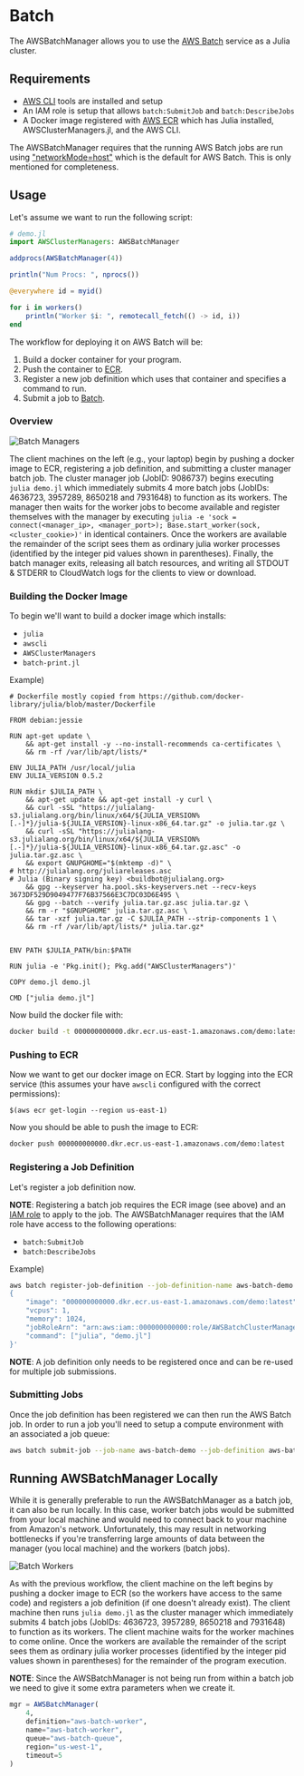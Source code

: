 # Batch

The AWSBatchManager allows you to use the [AWS Batch](https://aws.amazon.com/batch/) service
as a Julia cluster.

## Requirements

* [AWS CLI](https://aws.amazon.com/cli) tools are installed and setup
* An IAM role is setup that allows `batch:SubmitJob` and `batch:DescribeJobs`
* A Docker image registered with [AWS ECR](https://aws.amazon.com/ecr/) which has Julia
  installed, AWSClusterManagers.jl, and the AWS CLI.

The AWSBatchManager requires that the running AWS Batch jobs are run using
["networkMode=host"](http://docs.aws.amazon.com/AmazonECS/latest/developerguide/task_definition_parameters.html#network_mode)
which is the default for AWS Batch. This is only mentioned for completeness.

## Usage

Let's assume we want to run the following script:

```julia
# demo.jl
import AWSClusterManagers: AWSBatchManager

addprocs(AWSBatchManager(4))

println("Num Procs: ", nprocs())

@everywhere id = myid()

for i in workers()
    println("Worker $i: ", remotecall_fetch(() -> id, i))
end
```

The workflow for deploying it on AWS Batch will be:

1. Build a docker container for your program.
2. Push the container to [ECR](https://aws.amazon.com/ecr/).
3. Register a new job definition which uses that container and specifies a command to run.
4. Submit a job to [Batch](https://aws.amazon.com/batch/).

### Overview

![Batch Managers](../assets/figures/batch_managers.svg)

The client machines on the left (e.g., your laptop) begin by pushing a docker image to ECR, registering a job definition, and submitting a cluster manager batch job.
The cluster manager job (JobID: 9086737) begins executing `julia demo.jl` which immediately submits 4 more batch jobs (JobIDs: 4636723, 3957289, 8650218 and 7931648) to function as its workers.
The manager then waits for the worker jobs to become available and register themselves with the manager by executing `julia -e 'sock = connect(<manager_ip>, <manager_port>); Base.start_worker(sock, <cluster_cookie>)'` in identical containers.
Once the workers are available the remainder of the script sees them as ordinary julia worker processes (identified by the integer pid values shown in parentheses).
Finally, the batch manager exits, releasing all batch resources, and writing all STDOUT & STDERR to CloudWatch logs for the clients to view or download.

### Building the Docker Image

To begin we'll want to build a docker image which installs:
- `julia`
- `awscli`
- `AWSClusterManagers`
- `batch-print.jl`

Example)
```
# Dockerfile mostly copied from https://github.com/docker-library/julia/blob/master/Dockerfile

FROM debian:jessie

RUN apt-get update \
	&& apt-get install -y --no-install-recommends ca-certificates \
	&& rm -rf /var/lib/apt/lists/*

ENV JULIA_PATH /usr/local/julia
ENV JULIA_VERSION 0.5.2

RUN mkdir $JULIA_PATH \
	&& apt-get update && apt-get install -y curl \
	&& curl -sSL "https://julialang-s3.julialang.org/bin/linux/x64/${JULIA_VERSION%[.-]*}/julia-${JULIA_VERSION}-linux-x86_64.tar.gz" -o julia.tar.gz \
	&& curl -sSL "https://julialang-s3.julialang.org/bin/linux/x64/${JULIA_VERSION%[.-]*}/julia-${JULIA_VERSION}-linux-x86_64.tar.gz.asc" -o julia.tar.gz.asc \
	&& export GNUPGHOME="$(mktemp -d)" \
# http://julialang.org/juliareleases.asc
# Julia (Binary signing key) <buildbot@julialang.org>
	&& gpg --keyserver ha.pool.sks-keyservers.net --recv-keys 3673DF529D9049477F76B37566E3C7DC03D6E495 \
	&& gpg --batch --verify julia.tar.gz.asc julia.tar.gz \
	&& rm -r "$GNUPGHOME" julia.tar.gz.asc \
	&& tar -xzf julia.tar.gz -C $JULIA_PATH --strip-components 1 \
	&& rm -rf /var/lib/apt/lists/* julia.tar.gz*


ENV PATH $JULIA_PATH/bin:$PATH

RUN julia -e 'Pkg.init(); Pkg.add("AWSClusterManagers")'

COPY demo.jl demo.jl

CMD ["julia demo.jl"]
```

Now build the docker file with:
```bash
docker build -t 000000000000.dkr.ecr.us-east-1.amazonaws.com/demo:latest .
```

### Pushing to ECR

Now we want to get our docker image on ECR.
Start by logging into the ECR service (this assumes your have `awscli` configured with the correct permissions):
```
$(aws ecr get-login --region us-east-1)
```

Now you should be able to push the image to ECR:
```bash
docker push 000000000000.dkr.ecr.us-east-1.amazonaws.com/demo:latest
```

### Registering a Job Definition

Let's register a job definition now.

**NOTE**: Registering a batch job requires the ECR image (see above) and an [IAM role](http://docs.aws.amazon.com/IAM/latest/UserGuide/id_roles.html) to apply to the job.
The AWSBatchManager requires that the IAM role have access to the following operations:

- `batch:SubmitJob`
- `batch:DescribeJobs`

Example)
```bash
aws batch register-job-definition --job-definition-name aws-batch-demo --type container --container-properties '
{
    "image": "000000000000.dkr.ecr.us-east-1.amazonaws.com/demo:latest",
    "vcpus": 1,
    "memory": 1024,
    "jobRoleArn": "arn:aws:iam::000000000000:role/AWSBatchClusterManagerJobRole",
    "command": ["julia", "demo.jl"]
}'
```
**NOTE**: A job definition only needs to be registered once and can be
re-used for multiple job submissions.


### Submitting Jobs

Once the job definition has been registered we can then run the AWS Batch job.
In order to run a job you'll need to setup a compute environment with an associated a job queue:

```bash
aws batch submit-job --job-name aws-batch-demo --job-definition aws-batch-demo --job-queue aws-batch-queue
```

## Running AWSBatchManager Locally

While it is generally preferable to run the AWSBatchManager as a batch job, it can also be run locally.
In this case, worker batch jobs would be submitted from your local machine and would need to connect back to your machine from Amazon's network.
Unfortunately, this may result in networking bottlenecks if you're transferring large amounts of data between the manager (you local machine) and the workers (batch jobs).

![Batch Workers](../assets/figures/batch_workers.svg)

As with the previous workflow, the client machine on the left begins by pushing a docker image to ECR (so the workers have access to the same code) and registers a job definition (if one doesn't already exist).
The client machine then runs `julia demo.jl` as the cluster manager which immediately submits 4 batch jobs (JobIDs: 4636723, 3957289, 8650218 and 7931648) to function as its workers.
The client machine waits for the worker machines to come online.
Once the workers are available the remainder of the script sees them as ordinary julia worker processes (identified by the integer pid values shown in parentheses) for the remainder of the program execution.

**NOTE**: Since the AWSBatchManager is not being run from within a batch job we need to give it some extra parameters when we create it.
```julia
mgr = AWSBatchManager(
    4,
    definition="aws-batch-worker",
    name="aws-batch-worker",
    queue="aws-batch-queue",
    region="us-west-1",
    timeout=5
)
```
